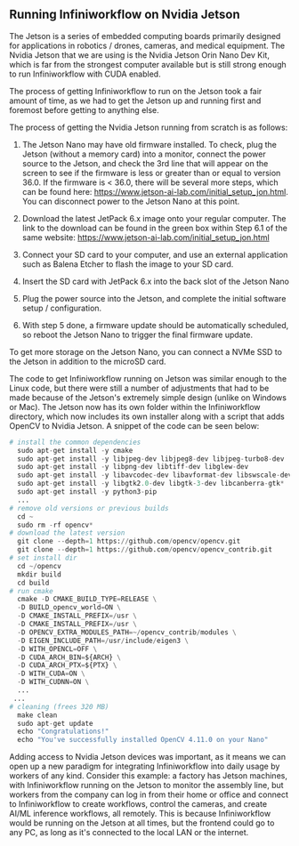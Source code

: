 ## Running Infiniworkflow on Nvidia Jetson


The Jetson is a series of embedded computing boards primarily designed for applications in robotics / drones, cameras, and medical equipment. The Nvidia Jetson that we are using is the Nvidia Jetson Orin Nano Dev Kit, which is far from the strongest computer available but is still strong enough to run Infiniworkflow with CUDA enabled. 

The process of getting Infiniworkflow to run on the Jetson took a fair amount of time, as we had to get the Jetson up and running first and foremost before getting to anything else. 

The process of getting the Nvidia Jetson running from scratch is as follows:
1. The Jetson Nano may have old firmware installed. To check, plug the Jetson (without a memory card) into a monitor, connect the power source to the Jetson, and check the 3rd line that will appear on the screen to see if the firmware is less or greater than or equal to version 36.0. If the firmware is < 36.0, there will be several more steps, which can be found here: https://www.jetson-ai-lab.com/initial_setup_jon.html. You can disconnect power to the Jetson Nano at this point.

2. Download the latest JetPack 6.x image onto your regular computer. The link to the download can be found in the green box within Step 6.1 of the same website: https://www.jetson-ai-lab.com/initial_setup_jon.html

3. Connect your SD card to your computer, and use an external application such as Balena Etcher to flash the image to your SD card.

4. Insert the SD card with JetPack 6.x into the back slot of the Jetson Nano

5. Plug the power source into the Jetson, and complete the initial software setup / configuration.

6. With step 5 done, a firmware update should be automatically scheduled, so reboot the Jetson Nano to trigger the final firmware update.

To get more storage on the Jetson Nano, you can connect a NVMe SSD to the Jetson in addition to the microSD card. 


The code to get Infiniworkflow running on Jetson was similar enough to the Linux code, but there were still a number of adjustments that had to be made because of the Jetson's extremely simple design (unlike on Windows or Mac). The Jetson now has its own folder within the Infiniworkflow directory, which now includes its own installer along with a script that adds OpenCV to Nvidia Jetson. A snippet of the code can be seen below:

```python
# install the common dependencies 
  sudo apt-get install -y cmake
  sudo apt-get install -y libjpeg-dev libjpeg8-dev libjpeg-turbo8-dev
  sudo apt-get install -y libpng-dev libtiff-dev libglew-dev
  sudo apt-get install -y libavcodec-dev libavformat-dev libswscale-dev
  sudo apt-get install -y libgtk2.0-dev libgtk-3-dev libcanberra-gtk*
  sudo apt-get install -y python3-pip
  ...
# remove old versions or previous builds 
  cd ~ 
  sudo rm -rf opencv*
# download the latest version 
  git clone --depth=1 https://github.com/opencv/opencv.git
  git clone --depth=1 https://github.com/opencv/opencv_contrib.git
# set install dir 
  cd ~/opencv
  mkdir build
  cd build
# run cmake
  cmake -D CMAKE_BUILD_TYPE=RELEASE \
  -D BUILD_opencv_world=ON \
  -D CMAKE_INSTALL_PREFIX=/usr \
  -D CMAKE_INSTALL_PREFIX=/usr \
  -D OPENCV_EXTRA_MODULES_PATH=~/opencv_contrib/modules \
  -D EIGEN_INCLUDE_PATH=/usr/include/eigen3 \
  -D WITH_OPENCL=OFF \
  -D CUDA_ARCH_BIN=${ARCH} \
  -D CUDA_ARCH_PTX=${PTX} \
  -D WITH_CUDA=ON \
  -D WITH_CUDNN=ON \
  ...
 ...
# cleaning (frees 320 MB) 
  make clean
  sudo apt-get update
  echo "Congratulations!"
  echo "You've successfully installed OpenCV 4.11.0 on your Nano"
```

Adding access to Nvidia Jetson devices was important, as it means we can open up a new paradigm for integrating Infiniworkflow into daily usage by workers of any kind. Consider this example: a factory has Jetson machines, with Infiniworkflow running on the Jetson to monitor the assembly line, but workers from the company can log in from their home or office and connect to Infiniworkflow to create workflows, control the cameras, and create AI/ML inference workflows, all remotely. This is because Infiniworkflow would be running on the Jetson at all times, but the frontend could go to any PC, as long as it's connected to the local LAN or the internet.






